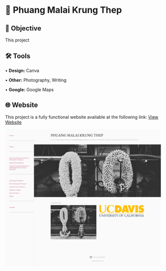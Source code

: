 # 🌼 Phuang Malai Krung Thep
## 🎯 Objective <br>
This project <p>
## 🛠️ Tools <br>
• <b>Design:</b> Canva <p>
• <b>Other:</b> Photography, Writing <p>
• <b>Google:</b> Google Maps <p>
## 🌐 Website <br>
This project is a fully functional website available at the following link: [View Website](https://phuangmalaikrungthep.blogspot.com/) <p>
![me](https://github.com/redefiningvicky/Phuang-Malai-Krung-Thep/blob/9b10b92924188e491877cad207049cdd4785b17a/Phuang_Malai_Krung_Thep_Blog.png)
